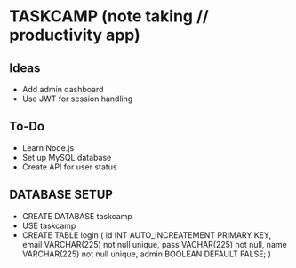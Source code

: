 # TASKCAMP (note taking // productivity app)

## Ideas
- Add admin dashboard
- Use JWT for session handling



## To-Do
- Learn Node.js
- Set up MySQL database
- Create API for user status


## DATABASE SETUP
- CREATE DATABASE taskcamp
- USE taskcamp
- CREATE TABLE login (
    id INT AUTO_INCREATEMENT PRIMARY KEY, 
    email VARCHAR(225) not null unique, 
    pass VACHAR(225) not null, 
    name VARCHAR(225) not null unique, 
     admin BOOLEAN DEFAULT FALSE;
 )
